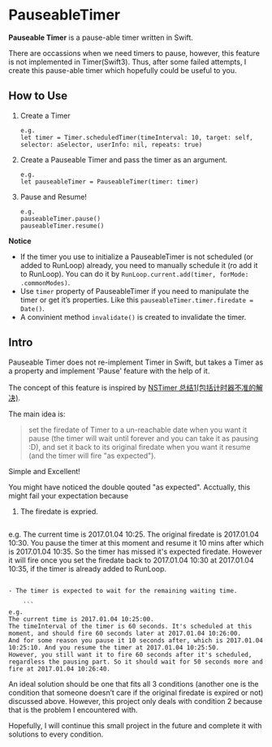 # PauseableTimer
**Pauseable Timer** is a pause-able timer written in Swift.

There are occassions when we need timers to pause, however, this feature is not implemented in Timer(Swift3). Thus, after some failed attempts, I create this pause-able timer which hopefully could be useful to you.

## How to Use
1. Create a Timer

	```
	e.g.
	let timer = Timer.scheduledTimer(timeInterval: 10, target: self, selector: aSelector, userInfo: nil, repeats: true)
	```

2. Create a Pauseable Timer and pass the timer as an argument.

	```
	e.g.
	let pauseableTimer = PauseableTimer(timer: timer)
	```

3. Pause and Resume!

	```
	e.g.
	pauseableTimer.pause()
	pauseableTimer.resume()
	```

**Notice**

- If the timer you use to initialize a PauseableTimer is not scheduled (or added to RunLoop) already, you need to manually schedule it (ro add it to RunLoop). You can do it by `RunLoop.current.add(timer, forMode: .commonModes)`. 
- Use `timer` property of PauseableTimer if you need to manipulate the timer or get it’s properties. Like this `pauseableTimer.timer.firedate = Date()`.
- A convinient method `invalidate()` is created to invalidate the timer.

## Intro
Pauseable Timer does not re-implement Timer in Swift, but takes a Timer as a property and implement 'Pause' feature with the help of it.

The concept of this feature is inspired by [NSTimer 总结1(包括计时器不准的解决)](http://www.jianshu.com/p/e554a164d0da). 

The main idea is:
> set the firedate of Timer to a un-reachable date when you want it pause (the timer will wait until forever and you can take it as pausing :D), and set it back to its original firedate when you want it resume (and the timer will fire "as expected").

Simple and Excellent!

You might have noticed the double qouted "as expected". Acctually, this might fail your expectation because

1.  The firedate is expried.

	```
e.g.
The current time is 2017.01.04 10:25.
The original firedate is 2017.01.04 10:30.
You pause the timer at this moment and resume it 10 mins after which is 2017.01.04 10:35. So the timer has missed it's expected firedate. 
However it will fire once you set the firedate back to 2017.01.04 10:30 at 2017.01.04 10:35, if the timer is already added to RunLoop.
```

- The timer is expected to wait for the remaining waiting time.

	```
e.g.
The current time is 2017.01.04 10:25:00.
The timeInterval of the timer is 60 seconds. It's scheduled at this moment, and should fire 60 seconds later at 2017.01.04 10:26:00.
And for some reason you pause it 10 seconds after, which is 2017.01.04 10:25:10. And you resume the timer at 2017.01.04 10:25:50.
However, you still want it to fire 60 seconds after it's scheduled, regardless the pausing part. So it should wait for 50 seconds more and fire at 2017.01.04 10:26:40.
```

An ideal solution should be one that fits all 3 conditions (another one is the condition that someone doesn’t care if the original firedate is expired or not) discussed above. However, this project only deals with condition 2 because that is the problem I encountered with.

Hopefully, I will continue this small project in the future and complete it with solutions to every condition.
